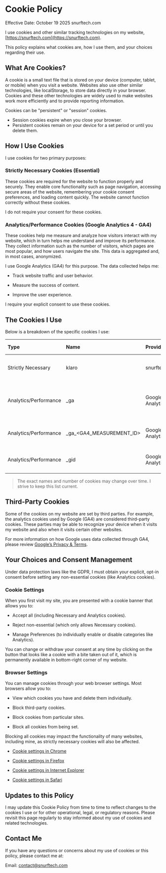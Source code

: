 # Cookie Policy

Effective Date: October 19 2025 snurftech.com 

I use cookies and other similar tracking technologies on my website, [https://snurftech.com](https://snurftech.com).

This policy explains what cookies are, how I use them, and your choices regarding their use.

## What Are Cookies?

A cookie is a small text file that is stored on your device (computer, tablet, or mobile) when you visit a website. Websites also use other similar technologies, like localStorage, to store data directly in your browser. Cookies and these other technologies are widely used to make websites work more efficiently and to provide reporting information.

Cookies can be "persistent" or "session" cookies.
- Session cookies expire when you close your browser.
- Persistent cookies remain on your device for a set period or until you delete them.

## How I Use Cookies

I use cookies for two primary purposes:

### Strictly Necessary Cookies (Essential)

These cookies are required for the website to function properly and securely. They enable core functionality such as page navigation, accessing secure areas of the website, remembering your cookie consent preferences, and loading content quickly. The website cannot function correctly without these cookies.

I do not require your consent for these cookies.

### Analytics/Performance Cookies (Google Analytics 4 - GA4)

These cookies help me measure and analyze how visitors interact with my website, which in turn helps me understand and improve its performance. They collect information such as the number of visitors, which pages are most popular, and how users navigate the site. This data is aggregated and, in most cases, anonymized.

I use Google Analytics (GA4) for this purpose. The data collected helps me:

- Track website traffic and user behavior.

- Measure the success of content.

- Improve the user experience.

I require your explicit consent to use these cookies.

## The Cookies I Use

Below is a breakdown of the specific cookies I use:

| Type	| Name | Provider | Purpose | Storage Method | Duration |
|:------|:-----|:---------|:--------|:---------------|:---------|
| Strictly Necessary | klaro | snurftech.com | Stores your cookie consent preferences. | Cookie | 30 days |
| Analytics/Performance | \_ga | Google Analytics | Distinguishes unique users and expires if a user does not return. | Cookie | Up to 2 years |
| Analytics/Performance | \_ga\_<GA4_MEASUREMENT_ID> | Google Analytics | Used to persist session state. | Cookie | Up to 2 years |
| Analytics/Performance | \_gid | Google Analytics | Used to track unique users within a single day. | Cookie | 24 hours |

> The exact names and number of cookies may change over time. I strive to keep this list current.

## Third-Party Cookies

Some of the cookies on my website are set by third parties. For example, the analytics cookies used by Google (GA4) are considered third-party cookies. These parties may be able to recognize your device when it visits my website and also when it visits certain other websites.

For more information on how Google uses data collected through GA4, please review [Google’s Privacy & Terms](https://policies.google.com/technologies/partner-sites).

## Your Choices and Consent Management

Under data protection laws like the GDPR, I must obtain your explicit, opt-in consent before setting any non-essential cookies (like Analytics cookies).

### Cookie Settings

When you first visit my site, you are presented with a cookie banner that allows you to:

- Accept all (including Necessary and Analytics cookies).

- Reject non-essential (which only allows Necessary cookies).

- Manage Preferences (to individually enable or disable categories like Analytics).

You can change or withdraw your consent at any time by clicking on the button that looks like a cookie with a bite taken out of it, which is permanently available in bottom-right corner of my website.

### Browser Settings

You can manage cookies through your web browser settings. Most browsers allow you to:

- View which cookies you have and delete them individually.

- Block third-party cookies.

- Block cookies from particular sites.

- Block all cookies from being set.

Blocking all cookies may impact the functionality of many websites, including mine, as strictly necessary cookies will also be affected.

- [Cookie settings in Chrome](https://support.google.com/chrome/answer/95647)

- [Cookie settings in Firefox](https://support.mozilla.org/en-US/kb/enable-and-disable-cookies-website-preferences)

- [Cookie settings in Internet Explorer](https://www.google.com/search?q=https://support.microsoft.com/en-us/windows/delete-and-manage-cookies-168dab11-0753-043d-7c16-ede59475ba6e)

- [Cookie settings in Safari](https://www.google.com/search?q=https://support.apple.com/guide/safari/manage-cookies-and-website-data-sfri11471/mac)

## Updates to this Policy

I may update this Cookie Policy from time to time to reflect changes to the cookies I use or for other operational, legal, or regulatory reasons. Please revisit this page regularly to stay informed about my use of cookies and related technologies.

## Contact Me

If you have any questions or concerns about my use of cookies or this policy, please contact me at:

Email: contact@snurftech.com
